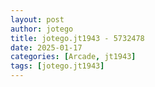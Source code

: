 ```yaml
---
layout: post
author: jotego
title: jotego.jt1943 - 5732478
date: 2025-01-17
categories: [Arcade, jt1943]
tags: [jotego.jt1943]
---
```


